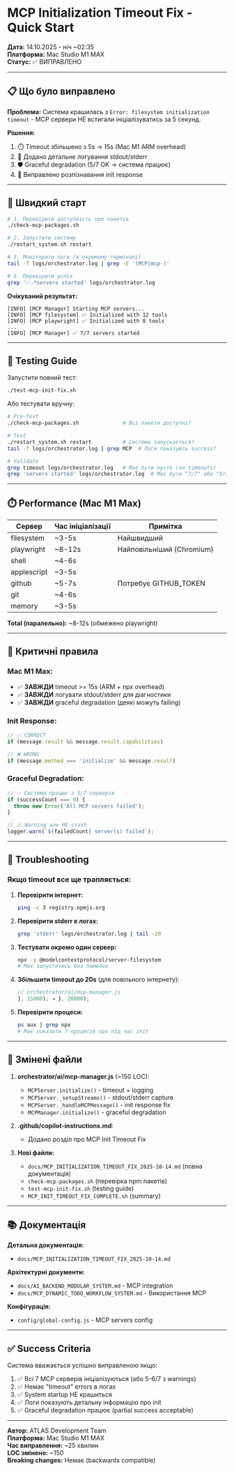 # MCP Initialization Timeout Fix - Quick Start

**Дата:** 14.10.2025 - ніч ~02:35  
**Платформа:** Mac Studio M1 MAX  
**Статус:** ✅ ВИПРАВЛЕНО

---

## 📋 Що було виправлено

**Проблема:** Система крашилась з `Error: filesystem initialization timeout` - MCP сервери НЕ встигали ініціалізуватись за 5 секунд.

**Рішення:**
1. ⏱️ Timeout збільшено з 5s → 15s (Mac M1 ARM overhead)
2. 📝 Додано детальне логування stdout/stderr
3. 🛡️ Graceful degradation (5/7 OK → система працює)
4. 🔧 Виправлено розпізнавання init response

---

## 🚀 Швидкий старт

```bash
# 1. Перевірити доступність npm пакетів
./check-mcp-packages.sh

# 2. Запустити систему
./restart_system.sh restart

# 3. Моніторити логи (в окремому терміналі)
tail -f logs/orchestrator.log | grep -E '(MCP|mcp-)'

# 4. Перевірити успіх
grep '✅.*servers started' logs/orchestrator.log
```

**Очікуваний результат:**
```
[INFO] [MCP Manager] Starting MCP servers...
[INFO] [MCP filesystem] ✅ Initialized with 12 tools
[INFO] [MCP playwright] ✅ Initialized with 8 tools
...
[INFO] [MCP Manager] ✅ 7/7 servers started
```

---

## 🧪 Testing Guide

Запустити повний тест:
```bash
./test-mcp-init-fix.sh
```

Або тестувати вручну:
```bash
# Pre-test
./check-mcp-packages.sh              # Всі пакети доступні?

# Test
./restart_system.sh restart          # Система запускається?
tail -f logs/orchestrator.log | grep MCP  # Логи показують success?

# Validate
grep timeout logs/orchestrator.log   # Має бути пусто (no timeouts)
grep 'servers started' logs/orchestrator.log  # Має бути "7/7" або "5/7"
```

---

## ⏱️ Performance (Mac M1 Max)

| Сервер | Час ініціалізації | Примітка |
|--------|-------------------|----------|
| filesystem | ~3-5s | Найшвидший |
| playwright | ~8-12s | Найповільніший (Chromium) |
| shell | ~4-6s | |
| applescript | ~3-5s | |
| github | ~5-7s | Потребує GITHUB_TOKEN |
| git | ~4-6s | |
| memory | ~3-5s | |

**Total (паралельно):** ~8-12s (обмежено playwright)

---

## 🎯 Критичні правила

### Mac M1 Max:
- ✅ **ЗАВЖДИ** timeout >= 15s (ARM + npx overhead)
- ✅ **ЗАВЖДИ** логувати stdout/stderr для діагностики
- ✅ **ЗАВЖДИ** graceful degradation (деякі можуть failing)

### Init Response:
```javascript
// ✅ CORRECT
if (message.result && message.result.capabilities)

// ❌ WRONG
if (message.method === 'initialize' && message.result)
```

### Graceful Degradation:
```javascript
// ✅ Система працює з 5/7 серверів
if (successCount === 0) {
  throw new Error('All MCP servers failed');
}

// ⚠️ Warning але НЕ crash
logger.warn(`${failedCount} server(s) failed`);
```

---

## 🐛 Troubleshooting

### Якщо timeout все ще трапляється:

1. **Перевірити інтернет:**
   ```bash
   ping -c 3 registry.npmjs.org
   ```

2. **Перевірити stderr в логах:**
   ```bash
   grep 'stderr' logs/orchestrator.log | tail -20
   ```

3. **Тестувати окремо один сервер:**
   ```bash
   npx -y @modelcontextprotocol/server-filesystem
   # Має запуститись без помилок
   ```

4. **Збільшити timeout до 20s** (для повільного інтернету):
   ```javascript
   // orchestrator/ai/mcp-manager.js
   }, 15000); → }, 20000);
   ```

5. **Перевірити процеси:**
   ```bash
   ps aux | grep npx
   # Має показати 7 процесів npx під час init
   ```

---

## 📁 Змінені файли

1. **orchestrator/ai/mcp-manager.js** (~150 LOC):
   - `MCPServer.initialize()` - timeout + logging
   - `MCPServer._setupStreams()` - stdout/stderr capture
   - `MCPServer._handleMCPMessage()` - init response fix
   - `MCPManager.initialize()` - graceful degradation

2. **.github/copilot-instructions.md**:
   - Додано розділ про MCP Init Timeout Fix

3. **Нові файли:**
   - `docs/MCP_INITIALIZATION_TIMEOUT_FIX_2025-10-14.md` (повна документація)
   - `check-mcp-packages.sh` (перевірка npm пакетів)
   - `test-mcp-init-fix.sh` (testing guide)
   - `MCP_INIT_TIMEOUT_FIX_COMPLETE.sh` (summary)

---

## 📚 Документація

**Детальна документація:**
- `docs/MCP_INITIALIZATION_TIMEOUT_FIX_2025-10-14.md`

**Архітектурні документи:**
- `docs/AI_BACKEND_MODULAR_SYSTEM.md` - MCP integration
- `docs/MCP_DYNAMIC_TODO_WORKFLOW_SYSTEM.md` - Використання MCP

**Конфігурація:**
- `config/global-config.js` - MCP servers config

---

## ✅ Success Criteria

Система вважається успішно виправленою якщо:

1. ✅ Всі 7 MCP серверів ініціалізуються (або 5-6/7 з warnings)
2. ✅ Немає "timeout" errors в логах
3. ✅ System startup НЕ крашиться
4. ✅ Логи показують детальну інформацію про init
5. ✅ Graceful degradation працює (partial success acceptable)

---

**Автор:** ATLAS Development Team  
**Платформа:** Mac Studio M1 MAX  
**Час виправлення:** ~25 хвилин  
**LOC змінено:** ~150  
**Breaking changes:** Немає (backwards compatible)
